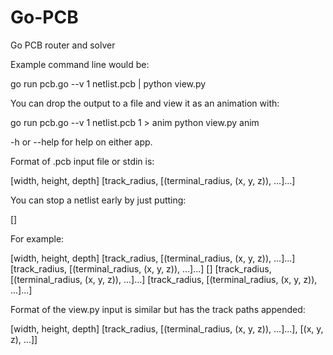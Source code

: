 Go-PCB
======

Go PCB router and solver

Example command line would be:

go run pcb.go --v 1 netlist.pcb | python view.py

You can drop the output to a file and view it as an animation with:

go run pcb.go --v 1 netlist.pcb 1 > anim
python view.py anim

-h or --help for help on either app.

Format of .pcb input file or stdin is:

[width, height, depth]
[track_radius, [(terminal_radius, (x, y, z)), ...]...]

You can stop a netlist early by just putting:

[]

For example:

[width, height, depth]
[track_radius, [(terminal_radius, (x, y, z)), ...]...]
[track_radius, [(terminal_radius, (x, y, z)), ...]...]
[]
[track_radius, [(terminal_radius, (x, y, z)), ...]...]
[track_radius, [(terminal_radius, (x, y, z)), ...]...]

Format of the view.py input is similar but has the track paths appended:

[width, height, depth]
[track_radius, [(terminal_radius, (x, y, z)), ...]...], [(x, y, z), ...]]
